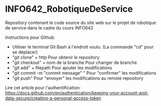 # INFO642_RobotiqueDeService
Repository contenant le code source du site web sur le projet de robotique de service dans le cadre du cours INFO642

Instructions pour Github:
 - Utiliser le terminal Git Bash à l'endroit voulu. (La commande "cd" pour se déplacer)
 - "git clone" + http 				Pour obtenir le repository
 - "git checkout" + nom de la branche 		Pour changer de branche
 - "git add" + filepath				Pour ajouter les modifications
 - "git commit -m "commit message" "		Pour "confirmer" les modifications
 - "git push"					Pour "envoyer" les modifications au remote repository

Lire cet article pour l'authentification:
	https://docs.github.com/en/authentication/keeping-your-account-and-data-secure/creating-a-personal-access-token
